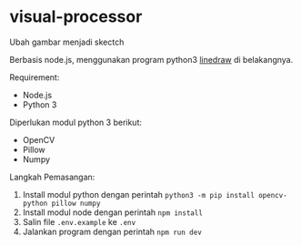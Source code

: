 # visual-processor

Ubah gambar menjadi skectch 

Berbasis node.js, menggunakan program python3 [linedraw](https://github.com/LingDong-/linedraw) di belakangnya.

Requirement:
- Node.js
- Python 3

Diperlukan modul python 3 berikut:
- OpenCV
- Pillow
- Numpy

Langkah Pemasangan:
1. Install modul python dengan perintah ```python3 -m pip install opencv-python pillow numpy```
2. Install modul node dengan perintah ```npm install```
3. Salin file ```.env.example``` ke ```.env```
4. Jalankan program dengan perintah ```npm run dev```
